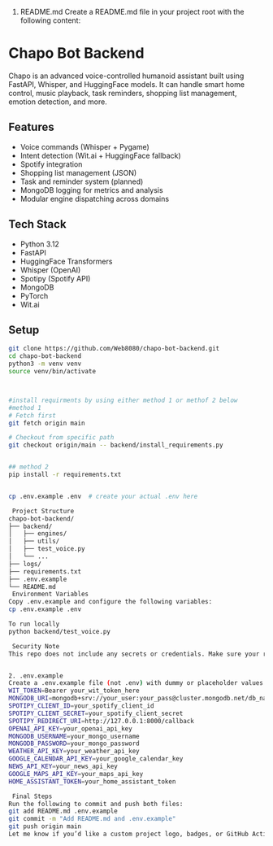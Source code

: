 

 1. README.md
Create a README.md file in your project root with the following content:
#  Chapo Bot Backend

Chapo is an advanced voice-controlled humanoid assistant built using FastAPI, Whisper, and HuggingFace models. It can handle smart home control, music playback, task reminders, shopping list management, emotion detection, and more.

##  Features

-  Voice commands (Whisper + Pygame)
-  Intent detection (Wit.ai + HuggingFace fallback)
-  Spotify integration
-  Shopping list management (JSON)
-  Task and reminder system (planned)
-  MongoDB logging for metrics and analysis
-  Modular engine dispatching across domains

##  Tech Stack

- Python 3.12
- FastAPI
- HuggingFace Transformers
- Whisper (OpenAI)
- Spotipy (Spotify API)
- MongoDB
- PyTorch
- Wit.ai

##  Setup

```bash
git clone https://github.com/Web8080/chapo-bot-backend.git
cd chapo-bot-backend
python3 -m venv venv
source venv/bin/activate



#install requirments by using either method 1 or methof 2 below 
#method 1
# Fetch first
git fetch origin main

# Checkout from specific path
git checkout origin/main -- backend/install_requirements.py


## method 2 
pip install -r requirements.txt


cp .env.example .env  # create your actual .env here

 Project Structure
chapo-bot-backend/
├── backend/
│   ├── engines/
│   ├── utils/
│   ├── test_voice.py
│   └── ...
├── logs/
├── requirements.txt
├── .env.example
└── README.md
 Environment Variables
Copy .env.example and configure the following variables:
cp .env.example .env

To run locally
python backend/test_voice.py

 Security Note
This repo does not include any secrets or credentials. Make sure your real .env file is never committed.


2. .env.example
Create a .env.example file (not .env) with dummy or placeholder values:
WIT_TOKEN=Bearer your_wit_token_here
MONGODB_URI=mongodb+srv://your_user:your_pass@cluster.mongodb.net/db_name
SPOTIPY_CLIENT_ID=your_spotify_client_id
SPOTIPY_CLIENT_SECRET=your_spotify_client_secret
SPOTIPY_REDIRECT_URI=http://127.0.0.1:8000/callback
OPENAI_API_KEY=your_openai_api_key
MONGODB_USERNAME=your_mongo_username
MONGODB_PASSWORD=your_mongo_password
WEATHER_API_KEY=your_weather_api_key
GOOGLE_CALENDAR_API_KEY=your_google_calendar_key
NEWS_API_KEY=your_news_api_key
GOOGLE_MAPS_API_KEY=your_maps_api_key
HOME_ASSISTANT_TOKEN=your_home_assistant_token

 Final Steps
Run the following to commit and push both files:
git add README.md .env.example
git commit -m "Add README.md and .env.example"
git push origin main
Let me know if you’d like a custom project logo, badges, or GitHub Actions setup!
